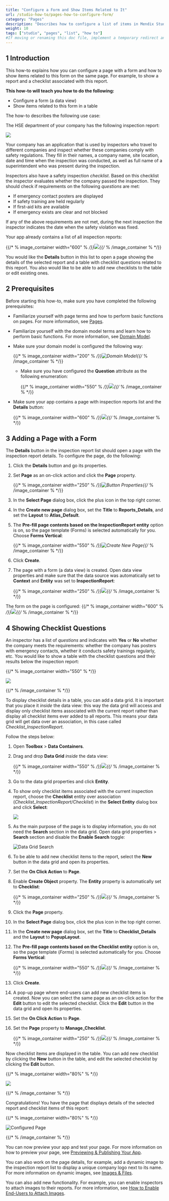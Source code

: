 ```yaml
---
title: "Configure a Form and Show Items Related to It"
url: /studio-how-to/pages-how-to-configure-form/
category: "Pages"
description: "Describes how to configure a list of items in Mendix Studio."
weight: 10
tags: ["studio", "pages", "list", "how to"]
#If moving or renaming this doc file, implement a temporary redirect and let the respective team know they should update the URL in the product. See Mapping to Products for more details.
---
```


## 1 Introduction 

This how-to explains how you can configure a page with a form and how to show items related to this form on the same page. For example, to show a report and a checklist associated with this report. 

**This how-to will teach you how to do the following:**

* Configure a form (a data view)
* Show items related to this form in a table 

The how-to describes the following use case: 

The HSE department of your company has the following inspection report:

![](/attachments/studio-how-to/pages/pages-how-to-configure-form/report-example.png)

Your company has an application that is used by inspectors who travel to different companies and inspect whether these companies comply with safety regulations. They fill in their names, a company name, site location, date and time when the inspection was conducted, as well as full name of a superintendent who was present during the inspection. 

Inspectors also have a safety inspection *checklist*. Based on this checklist the inspector evaluates whether the company passed the inspection. They should check if requirements on the following *questions* are met:

* If emergency contact posters are displayed
* If safety training are held regularly
* If first-aid kits are available 
* If emergency exists are clear and not blocked

If any of the above requirements are not met, during the next inspection the inspector indicates the date when the safety violation was fixed. 

Your app already contains a list of all inspection reports:

{{/* % image_container width="600" % */}}![](/attachments/studio-how-to/pages/pages-how-to-configure-form/inspection-report-list.png){{/* % /image_container % */}}

You would like the **Details** button in this list to open a page showing the details of the selected report and a table with checklist questions related to this report. You also would like to be able to add new checklists to the table or edit existing ones. 

## 2 Prerequisites

Before starting this how-to, make sure you have completed the following prerequisites:

* Familiarize yourself with page terms and how to perform basic functions on pages. For more information, see [Pages](/studio/page-editor/). 

* Familiarize yourself with the domain model terms and learn how to perform basic functions. For more information, see [Domain Model](/studio/domain-models/).

* Make sure your domain model is configured the following way:

    {{/* % image_container width="200" % */}}![Domain Model](/attachments/studio-how-to/pages/pages-how-to-configure-form/domain-model.png){{/* % /image_container % */}}

    * Make sure you have configured the **Question** attribute as the following enumeration:

		{{/* % image_container width="550" % */}}![](/attachments/studio-how-to/pages/pages-how-to-configure-form/enumeration.png){{/* % /image_container % */}}

* Make sure your app contains a page with inspection reports list and the **Details** button:

    {{/* % image_container width="600" % */}}![](/attachments/studio-how-to/pages/pages-how-to-configure-form/inspection-report-list.png){{/* % /image_container % */}}

## 3 Adding a Page with a Form

The **Details** button in the inspection report list should open a page with the inspection report details. To configure the page, do the following:

1. Click the **Details** button and go its properties.

2. Set **Page** as an on-click action and click the **Page** property.

	{{/* % image_container width="250" % */}}![Button Properties](/attachments/studio-how-to/pages/pages-how-to-configure-form/button-properties.png){{/* % /image_container % */}}

3.  In the **Select Page** dialog box, click the plus icon in the top right corner.

1.  In the **Create new page** dialog box, set the **Title** to **Reports_Details**, and set the **Layout** to **Atlas_Default**. 

2.  The **Pre-fill page contents based on the InspectionReport entity** option is on, so the page template (Forms) is selected automatically for you. Choose **Forms Vertical**:

	{{/* % image_container width="550" % */}}![Create New Page](/attachments/studio-how-to/pages/pages-how-to-configure-form/create-new-page.png){{/* % /image_container % */}}

3. Click **Create**.
	
7. The page with a form (a data view) is created. Open data view properties and make sure that the data source was automatically set to **Context** and **Entity** was set to **InspectionReport**:

      {{/* % image_container width="250" % */}}![](/attachments/studio-how-to/pages/pages-how-to-configure-form/data-view-source.png){{/* % /image_container % */}} 


The form on the page is configured: 
{{/* % image_container width="600" % */}}![](/attachments/studio-how-to/pages/pages-how-to-configure-form/data-view-configured.png){{/* % /image_container % */}}

## 4 Showing Checklist Questions

An inspector has a list of *questions* and indicates with **Yes** or **No** whether the company meets the requirements: whether the company has posters with emergency contacts, whether it conducts safety trainings regularly, etc. You would like to show a table with the checklist questions and their results below the inspection report: 

{{/* % image_container width="550" % */}}

![](/attachments/studio-how-to/pages/pages-how-to-configure-form/inspection-report-example.png)

{{/* % /image_container % */}}

To display checklist details in a table, you can add a data grid. It is important that you place it *inside* the data view: this way the data grid will access and display only checklist items associated with the current report rather than display all checklist items ever added to all reports. This means your data grid will get data over an association, in this case called *Checklist_InspectionReport*.

Follow the steps below:

1. Open **Toolbox** > **Data Containers**.

2. Drag and drop **Data Grid** *inside* the data view:

    {{/* % image_container width="550" % */}}![](/attachments/studio-how-to/pages/pages-how-to-configure-form/data-grid-inside-data-view.png){{/* % /image_container % */}}

3. Go to the data grid properties and click **Entity**.  

4. To show only checklist items associated with the current inspection report, choose the **Checklist** entity over association (*Checklist_InspectionReport/Checklist*) in the **Select Entity** dialog box and click **Select**:

    ![](/attachments/studio-how-to/pages/pages-how-to-configure-form/data-grid-over-association.png)

5. As the main purpose of the page is to display information, you do not need the **Search** section in the data grid. Open data grid properties > **Search** section and disable the **Enable Search** toggle:

    ![Data Grid Search](/attachments/studio-how-to/pages/pages-how-to-configure-form/data-grid-search.png)

6. To be able to add new checklist items to the report, select the **New** button in the data grid and open its properties.

7. Set the **On Click Action** to **Page**. 

8. Enable **Create Object** property. The **Entity** property is automatically set to **Checklist**:

    {{/* % image_container width="250" % */}}![](/attachments/studio-how-to/pages/pages-how-to-configure-form/new-button-properties.png){{/* % /image_container % */}}

9. Click the **Page** property.

10. In the **Select Page** dialog box, click the plus icon in the top right corner.

11. In the **Create new page** dialog box, set the **Title** to **Checklist_Details** and the **Layout** to **PopupLayout**. 

12. The **Pre-fill page contents based on the Checklist entity** option is on, so the page template (*Forms*) is selected automatically for you. Choose **Forms Vertical**: 
	
	{{/* % image_container width="550" % */}}![](/attachments/studio-how-to/pages/pages-how-to-configure-form/manage-checklist.png){{/* % /image_container % */}}

13. Click **Create**.

14. A pop-up page where end-users can add new checklist items is created. Now you can select the same page as an on-click action for the **Edit** button to edit the selected checklist. Click the **Edit** button in the data grid and open its properties.

15. Set the **On Click Action** to **Page**.

16. Set the **Page** property to **Manage_Checklist**.

      {{/* % image_container width="250" % */}}![](/attachments/studio-how-to/pages/pages-how-to-configure-form/edit-button-properties.png){{/* % /image_container % */}}

Now checklist items are displayed in the table. You can add new checklist by clicking the **New** button in the table, and edit the selected checklist by clicking the **Edit** button.

{{/* % image_container width="80%" % */}}

![](/attachments/studio-how-to/pages/pages-how-to-configure-form/data-grid-configured.png)

{{/* % /image_container % */}}

Congratulations! You have the page that displays details of the selected report and checklist items of this report:

{{/* % image_container width="80%" % */}}

![Configured Page](/attachments/studio-how-to/pages/pages-how-to-configure-form/configured-page.png)

{{/* % /image_container % */}}

You can now preview your app and test your page. For more information on how to preview your page, see [Previewing & Publishing Your App](/studio/publishing-app/).

You can also work on the page details, for example, add a dynamic image to the inspection report list to display a unique company logo next to its name. For more information on dynamic images, see [Images & Files](/studio/page-editor-widgets-images-and-files/). 

You can also add new functionality. For example, you can enable inspectors to attach images to their reports. For more information, see [How to Enable End-Users to Attach Images](/studio-how-to/pages-how-to-attach-images/).
